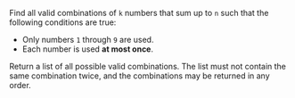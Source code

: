 Find all valid combinations of `k` numbers that sum up to `n` such that the following conditions are true:

- Only numbers `1` through `9` are used.
- Each number is used **at most once**.

Return a list of all possible valid combinations. The list must not contain the same combination twice, and the combinations may be returned in any order.